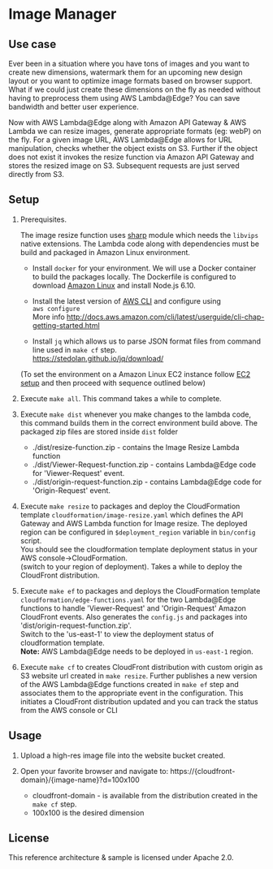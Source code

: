 # Image Manager

## Use case

Ever been in a situation where you have tons of images and you want to create new dimensions, watermark them for an upcoming new design layout or you want to optimize image formats based on browser support.
What if we could just create these dimensions on the fly as needed without having to preprocess them using AWS Lambda@Edge? You can save bandwidth and better user experience.

Now with AWS Lambda@Edge along with Amazon API Gateway & AWS Lambda we can resize images, generate appropriate formats (eg: webP) on the fly. For a given image URL, AWS Lambda@Edge allows for URL manipulation, checks whether the object exists on S3. Further if the object does not exist it invokes the resize function via Amazon API Gateway and stores the resized image on S3.
Subsequent requests are just served directly from S3.

## Setup

1. Prerequisites.

    The image resize function uses [sharp][sharp] module which needs the `libvips` native extensions. The Lambda code along with dependencies must be build and packaged in Amazon Linux environment.

    - Install `docker` for your environment.
      We will use a Docker container to build the packages locally. The Dockerfile is configured to download [Amazon Linux][amazon-linux] and install Node.js 6.10.

    - Install the latest version of [AWS CLI][cli] and configure using  
      `aws configure`  
      More info http://docs.aws.amazon.com/cli/latest/userguide/cli-chap-getting-started.html

    - Install `jq` which allows us to parse JSON format files from command line used in `make cf` step.  
      https://stedolan.github.io/jq/download/

    (To set the environment on a Amazon Linux EC2 instance follow [EC2 setup](ec2-setup.md) and then proceed with sequence outlined below)

1. Execute `make all`. This command takes a while to complete.

1.  Execute `make dist` whenever you make changes to the lambda code, this command builds them in the correct environment build above. The packaged zip files are stored inside `dist` folder
    - ./dist/resize-function.zip - contains the Image Resize Lambda function
    - ./dist/Viewer-Request-function.zip - contains Lambda@Edge code for 'Viewer-Request' event.
    - ./dist/origin-request-function.zip - contains Lambda@Edge code for 'Origin-Request' event.

1.  Execute `make resize` to packages and deploy the CloudFormation template `cloudformation/image-resize.yaml` which defines the API Gateway and AWS Lambda function for Image resize.
The deployed region can be configured in `$deployment_region` variable in `bin/config` script.  
You should see the cloudformation template deployment status in your AWS console->CloudFormation.  
(switch to your region of deployment). Takes a while to deploy the CloudFront distribution.  

1.  Execute `make ef` to packages and deploys the CloudFormation template `cloudformation/edge-functions.yaml` for the two Lambda@Edge functions to handle 'Viewer-Request' and 'Origin-Request' Amazon CloudFront events. Also generates the `config.js` and packages into 'dist/origin-request-function.zip'.  
Switch to the 'us-east-1' to view the deployment status of cloudformation template.  
  **Note:**  AWS Lambda@Edge needs to be deployed in `us-east-1` region.

6.  Execute `make cf` to creates CloudFront distribution with custom origin as S3 website url created in `make resize`. Further publishes a new version of the AWS Lambda@Edge functions created in `make ef` step  and associates them to the appropriate event in the configuration. This initiates a CloudFront distribution updated and you can track the status from the AWS console or CLI

## Usage

1. Upload a high-res image file into the website bucket created.

2. Open your favorite browser and navigate to:
    https://{cloudfront-domain}/{image-name}?d=100x100
    - cloudfront-domain - is available from the distribution created in the `make cf` step.
    - 100x100 is the desired dimension

## License

This reference architecture & sample is licensed under Apache 2.0.

[amazon-linux]: https://store.docker.com/images/amazonlinux
[cli]: https://aws.amazon.com/cli/
[sharp]: https://github.com/lovell/sharp
